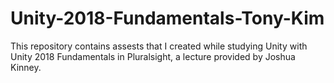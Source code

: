 # Unity-2018-Fundamentals-Tony-Kim 
This repository contains assests that I created while studying Unity with Unity 2018 Fundamentals in Pluralsight, a lecture provided by Joshua Kinney.
